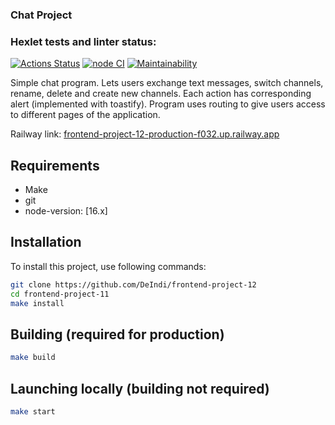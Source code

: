 ### Chat Project
### Hexlet tests and linter status:
[![Actions Status](https://github.com/DeIndi/frontend-project-12/workflows/hexlet-check/badge.svg)](https://github.com/DeIndi/frontend-project-12/actions)
[![node CI](https://github.com/DeIndi/frontend-project-12/actions/workflows/nodeCI.yml/badge.svg)](https://github.com/DeIndi/frontend-project-12/actions/workflows/nodeCI.yml)
[![Maintainability](https://api.codeclimate.com/v1/badges/bb2d1223a5df42df1d2c/maintainability)](https://codeclimate.com/github/DeIndi/frontend-project-12/maintainability)

Simple chat program. Lets users exchange text messages, switch channels, rename, delete and create new channels. Each action
has corresponding alert (implemented with toastify). Program uses routing to give users access to different pages of the application.

Railway link:
[frontend-project-12-production-f032.up.railway.app]()

## Requirements

- Make
- git
- node-version: [16.x]

## Installation

To install this project, use following commands:
```bash
git clone https://github.com/DeIndi/frontend-project-12
cd frontend-project-11
make install
```
## Building (required for production)
```bash
make build
```
## Launching locally (building not required)
```bash
make start
```
